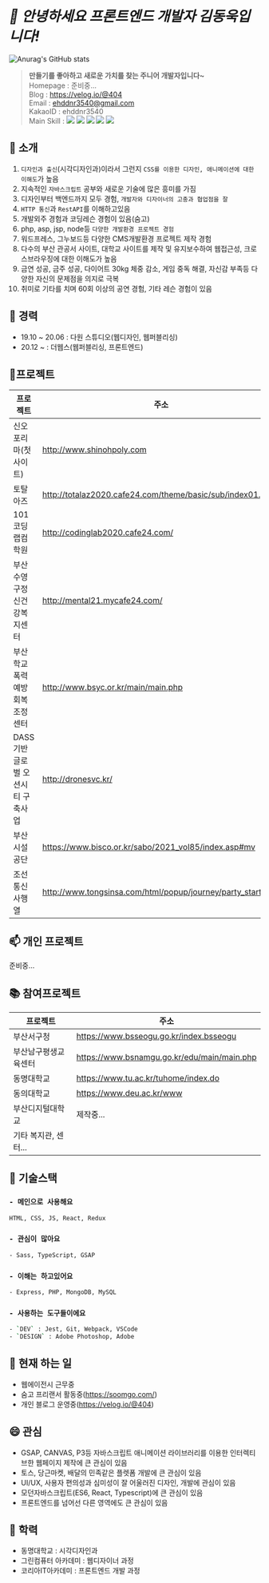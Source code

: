# _👋 안녕하세요 프론트엔드 개발자 김동욱입니다!_
![Anurag's GitHub stats](https://github-readme-stats.vercel.app/api?username=KimDongUk93&&show_icons=true&theme=vue-dark)
>**만들기를 좋아하고 새로운 가치를 찾는 주니어 개발자입니다~**  
>Homepage : 준비중...    
>Blog : https://velog.io/@404    
>Email : ehddnr3540@gmail.com    
>KakaoID : ehddnr3540    
>Main Skill : ![](https://img.shields.io/badge/HTML5-e56128?style=flat-square&logo=HTML5&logoColor=white) ![](https://img.shields.io/badge/CSS3-2ca1d3?style=flat-square&logo=CSS3&logoColor=white) ![](https://img.shields.io/badge/JavaScript-cfb02a?style=flat-square&logo=JavaScript&logoColor=white) ![](https://img.shields.io/badge/React-4cafc8?style=flat-square&logo=React&logoColor=white) ![](https://img.shields.io/badge/Redux-793fb9?style=flat-square&logo=Redux&logoColor=white)
## 💬 소개
1. `디자인과 출신`(시각디자인과)이라서 그런지 `CSS를 이용한 디자인, 애니메이션에 대한 이해도`가 높음
2. 지속적인 `자바스크립트` 공부와 새로운 기술에 많은 흥미를 가짐
3. 디자인부터 백엔드까지 모두 경험, `개발자와 디자이너의 고충과 협업점을 잘 `
4. `HTTP 통신`과 `RestAPI`를 이해하고있음
5. 개발외주 경험과 코딩레슨 경험이 있음(숨고)
6. php, asp, jsp, node등 `다양한 개발환경 프로젝트 경험`
7. 워드프레스, 그누보드등 다양한 CMS개발환경 프로젝트 제작 경험
8. 다수의 부산 관공서 사이트, 대학교 사이트를 제작 및 유지보수하여 웹접근성, 크로스브라우징에 대한 이해도가 높음
9. 금연 성공, 금주 성공, 다이어트 30kg 체중 감소, 게임 중독 해결, 자신감 부족등 다양한 자신의 문제점을 의지로 극복
0. 취미로 기타를 치며 60회 이상의 공연 경험, 기타 레슨 경험이 있음

## 🔭 경력
- 19.10 ~ 20.06 : 다원 스튜디오(웹디자인, 웹퍼블리싱)
- 20.12 ~ : 더웹스(웹퍼블리싱, 프론트엔드)

## 📜프로젝트
| 프로젝트 | 주소 |
| ------ | ------ |
| 신오포리마(첫사이트) | http://www.shinohpoly.com |
| 토탈아즈 | http://totalaz2020.cafe24.com/theme/basic/sub/index01.php |
| 101코딩랩컴학원 | http://codinglab2020.cafe24.com/ |
| 부산수영구정신건강복지센터 | http://mental21.mycafe24.com/ |
| 부산학교폭력예방회복조정센터 | http://www.bsyc.or.kr/main/main.php |
| DASS기반 글로벌 오션시티 구축사업 | http://dronesvc.kr/ |
| 부산시설공단 | https://www.bisco.or.kr/sabo/2021_vol85/index.asp#mv |
| 조선통신사행열 | http://www.tongsinsa.com/html/popup/journey/party_start.html |

## 📫 개인 프로젝트
준비중...

## 📚 참여프로젝트
| 프로젝트 | 주소 |
| ------ | ------ |
| 부산서구청 | https://www.bsseogu.go.kr/index.bsseogu |
| 부산남구평생교육센터 | https://www.bsnamgu.go.kr/edu/main/main.php |
| 동명대학교 | https://www.tu.ac.kr/tuhome/index.do |
| 동의대학교 | https://www.deu.ac.kr/www |
| 부산디지털대학교 | 제작중... |
| 기타 복지관, 센터... |  |


## 🌱 기술스택
### `- 메인으로 사용해요` 
 ```sh
HTML, CSS, JS, React, Redux
```
### `- 관심이 많아요` 
```sh
- Sass, TypeScript, GSAP
```
### `- 이해는 하고있어요` 
```sh
- Express, PHP, MongoDB, MySQL
```
### `- 사용하는 도구들이에요`
```sh
- `DEV` : Jest, Git, Webpack, VSCode
- `DESIGN` : Adobe Photoshop, Adobe 
```

## 🥾 현재 하는 일 
- 웹에이전시 근무중
- 숨고 프리랜서 활동중(https://soomgo.com/)
- 개인 블로그 운영중(https://velog.io/@404)

## 😄 관심
- GSAP, CANVAS, P3등 자바스크립트 애니메이션 라이브러리를 이용한 인터렉티브한 웹페이지 제작에 큰 관심이 있음
- 토스, 당근마켓, 배달의 민족같은 플렛폼 개발에 큰 관심이 있음
- UI/UX, 사용자 편의성과 심미성이 잘 어울러진 디자인, 개발에 관심이 있음
- 모던자바스크립트(ES6, React, Typescript)에 큰 관심이 있음
- 프론트엔드를 넘어선 다른 영역에도 큰 관심이 있음

## 🙆‍ 학력
- 동명대학교 : 시각디자인과
- 그린컴퓨터 아카데미 : 웹디자이너 과정
- 코리아IT아카데미 : 프론트엔드 개발 과정
